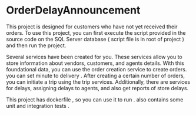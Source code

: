 # OrderDelayAnnouncement

This project is designed for customers who have not yet received their orders. 
To use this project, you can first execute the script provided in the source code on the SQL Server database ( script file is in root of project ) and then run the project.

Several services have been created for you. These services allow you to store information about vendors, customers, and agents details. With this foundational data, you can use the order creation service to create orders. you can set minute to delivery . After creating a certain number of orders, you can initiate a trip using the trip services. Additionally, there are services for delays, assigning delays to agents, and also get reports of store delays.

This project has dockerfile , so you can use it to run . also contains some unit and integration tests . 
